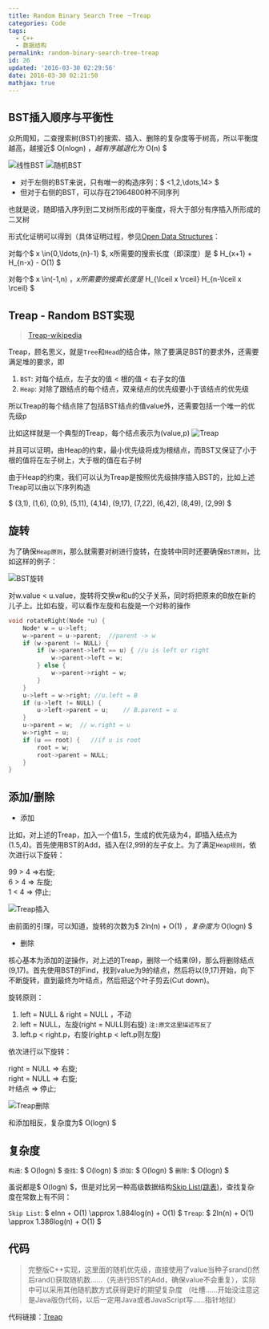 ```yaml
---
title: Random Binary Search Tree －Treap
categories: Code
tags:
  - C++
  - 数据结构
permalink: random-binary-search-tree-treap
id: 26
updated: '2016-03-30 02:29:56'
date: 2016-03-30 02:21:50
mathjax: true
---
```


## BST插入顺序与平衡性

众所周知，二查搜索树(BST)的搜索、插入、删除的复杂度等于树高，所以平衡度越高，越接近$ O(nlogn) $，越有序越退化为$ O(n) $

![线性BST](http://7xsf4p.com1.z0.glb.clouddn.com/image/3/9f/4b2394fd756bcf2edcee109bb18ef.png)
![随机BST](http://7xsf4p.com1.z0.glb.clouddn.com/image/e/a2/3419e63d7126ece4996634b3f7dad.png)

+ 对于左侧的BST来说，只有唯一的构造序列：$ <1,2,\dots,14> $
+ 但对于右侧的BST，可以存在21964800种不同序列

也就是说，随即插入序列到二叉树所形成的平衡度，将大于部分有序插入所形成的二叉树

形式化证明可以得到（具体证明过程，参见[Open Data Structures][3]：

对每个$ x \in{0,\ldots,{n}-1} $, x所需要的搜索长度（即深度）是 $ H\_{x+1} + H\_{n-x} - O(1) $

对每个$ x \in(-1,n) $，x所需要的搜索长度是$ H\_{\lceil x \rceil} H\_{n-\lceil x \rceil} $

## Treap - Random BST实现

> [Treap-wikipedia][4]

Treap，顾名思义，就是`Tree`和`Head`的结合体，除了要满足BST的要求外，还需要满足堆的要求，即

1.  `BST`: 对每个结点，左子女的值 < 根的值 < 右子女的值
2.  `Heap`: 对除了跟结点的每个结点，双亲结点的优先级要小于该结点的优先级

所以Treap的每个结点除了包括BST结点的值value外，还需要包括一个唯一的优先级p

比如这样就是一个典型的Treap，每个结点表示为(value,p) ![Treap][5]

并且可以证明，由Heap的约束，最小优先级将成为根结点，而BST又保证了小于根的值将在左子树上，大于根的值在右子树

由于Heap的约束，我们可以认为Treap是按照优先级排序插入BST的，比如上述Treap可以由以下序列构造

$ (3,1), (1,6), (0,9), (5,11), (4,14), (9,17), (7,22), (6,42), (8,49), (2,99) $

## 旋转

为了确保`Heap原则`，那么就需要对树进行旋转，在旋转中同时还要确保`BST原则`，比如这样的例子：

![BST旋转][6]

对w.value < u.value，旋转将交换w和u的父子关系，同时将把原来的B放在新的儿子上。比如右旋，可以看作左旋和右旋是一个对称的操作

```cpp
void rotateRight(Node *u) {
    Node* w = u->left;
    w->parent = u->parent;  //parent -> w
    if (w->parent != NULL) {
        if (w->parent->left == u) { //u is left or right
            w->parent->left = w;
        } else {
            w->parent->right = w;
        }
    }
    u->left = w->right; //u.left = B
    if (u->left != NULL) {
        u->left->parent = u;    // B.parent = u
    }
    u->parent = w;  // w.right = u
    w->right = u;
    if (u == root) {   //if u is root
        root = w;
        root->parent = NULL;
    }
}
```

## 添加/删除

*   添加

比如，对上述的Treap，加入一个值1.5，生成的优先级为4，即插入结点为(1.5,4)。首先使用BST的Add，插入在(2,99)的左子女上。为了满足`Heap规则`，依次进行以下旋转：

99 > 4 =>右旋;  
6 > 4 => 左旋;  
1 < 4 => 停止;

![Treap插入][7]

由前面的引理，可以知道，旋转的次数为$ 2ln(n) + O(1) $，复杂度为$ O(logn) $

*   删除

核心基本为添加的逆操作，对上述的Treap，删除一个结果(9)，那么将删除结点(9,17)。首先使用BST的Find，找到value为9的结点，然后将以(9,17)开始，向下不断旋转，直到最终为叶结点，然后把这个叶子剪去(Cut down)。

旋转原则：
1. left = NULL & right = NULL ，不动
2. left = NULL，左旋(right = NULL则右旋) `注:原文这里描述写反了`
3. left.p < right.p，右旋(right.p < left.p则左旋)

依次进行以下旋转：

right = NULL => 右旋;  
right = NULL => 右旋;  
叶结点 => 停止;

![Treap删除][8]

和添加相反，复杂度为$ O(logn) $

## 复杂度

`构造`: $ O(logn) $ `查找`: $ O(logn) $ `添加`: $ O(logn) $ `删除`: $ O(logn) $

虽说都是$ O(logn) $，但是对比另一种高级数据结构[Skip List(跳表)][9]，查找复杂度在常数上有不同：

`Skip List`: $ elnn + O(1) \approx 1.884log(n) + O(1) $ `Treap`: $ 2ln(n) + O(1) \approx 1.386log(n) + O(1) $

## 代码

> 完整版C++实现，这里面的随机优先级，直接使用了value当种子srand()然后rand()获取随机数……（先进行BST的Add，确保value不会重复），实际中可以采用其他随机数方式获得更好的期望复杂度 （吐槽……开始没注意这是Java版伪代码，以后一定用Java或者JavaScript写……指针地狱）

代码链接：[Treap][10]


 [3]: http://opendatastructures.org/ods-java/7_1_Random_Binary_Search_Tr.html#fig:rbst-records
 [4]: https://en.wikipedia.org/wiki/Treap
 [5]: http://opendatastructures.org/versions/edition-0.1e/ods-java/img1086.png
 [6]: http://opendatastructures.org/versions/edition-0.1e/ods-java/img1102.png
 [7]: http://opendatastructures.org/versions/edition-0.1e/ods-java/img1108.png
 [8]: http://opendatastructures.org/versions/edition-0.1e/ods-java/img1114.png
 [9]: https://en.wikipedia.org/wiki/Skip_list
 [10]: http://www.dreampiggy.com/source/413-2/